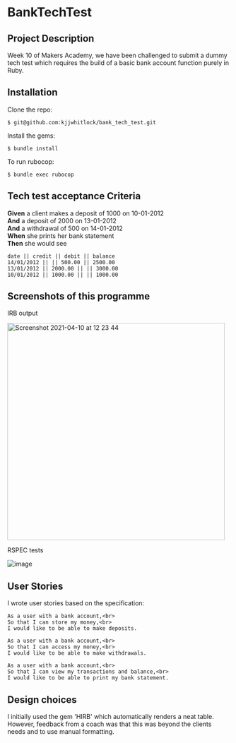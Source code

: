# BankTechTest

## Project Description

Week 10 of Makers Academy, we have been challenged to submit a dummy tech test which requires the build of a basic bank account function purely in Ruby.

## Installation

Clone the repo:

    $ git@github.com:kjjwhitlock/bank_tech_test.git
    
Install the gems:

    $ bundle install

To run rubocop:

    $ bundle exec rubocop

## Tech test acceptance Criteria

**Given** a client makes a deposit of 1000 on 10-01-2012  
**And** a deposit of 2000 on 13-01-2012  
**And** a withdrawal of 500 on 14-01-2012  
**When** she prints her bank statement  
**Then** she would see

```
date || credit || debit || balance
14/01/2012 || || 500.00 || 2500.00
13/01/2012 || 2000.00 || || 3000.00
10/01/2012 || 1000.00 || || 1000.00
```

## Screenshots of this programme

IRB output

<img width="492" alt="Screenshot 2021-04-10 at 12 23 44" src="https://user-images.githubusercontent.com/76783075/114268164-a6d6d100-99f7-11eb-9207-6ca44cf600c6.png">

RSPEC tests

![image](https://user-images.githubusercontent.com/76783075/114299114-91be7880-9ab1-11eb-8b2b-8113ccffa246.png)

## User Stories

I wrote user stories based on the specification:

```
As a user with a bank account,<br>
So that I can store my money,<br>
I would like to be able to make deposits.

As a user with a bank account,<br>
So that I can access my money,<br>
I would like to be able to make withdrawals.

As a user with a bank account,<br>
So that I can view my transactions and balance,<br>
I would like to be able to print my bank statement.
```
## Design choices

I initially used the gem 'HIRB' which automatically renders a neat table. However, feedback from a coach was that this was beyond the clients needs and to use manual formatting.
